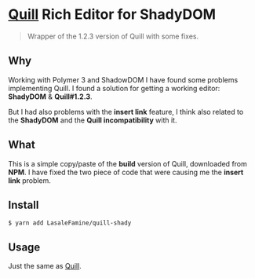 # [Quill](https://github.com/quilljs/quill) Rich Editor for ShadyDOM

> Wrapper of the 1.2.3 version of Quill with some fixes.

## Why

Working with Polymer 3 and ShadowDOM I have found some problems implementing Quill. I found a solution for getting a working editor: **ShadyDOM** & **Quill#1.2.3**.

But I had also problems with the **insert link** feature, I think also related to the **ShadyDOM** and the **Quill incompatibility** with it.

## What

This is a simple copy/paste of the **build** version of Quill, downloaded from **NPM**. I have fixed the two piece of code that were causing me the **insert link** problem.

## Install

    $ yarn add LasaleFamine/quill-shady

## Usage

Just the same as [Quill](https://github.com/quilljs/quill).
